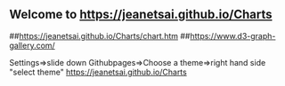 ## Welcome to https://jeanetsai.github.io/Charts
##https://jeanetsai.github.io/Charts/chart.htm
##https://www.d3-graph-gallery.com/

Settings=>slide down Githubpages=>Choose a theme=>right hand side "select theme"
https://jeanetsai.github.io/Charts
